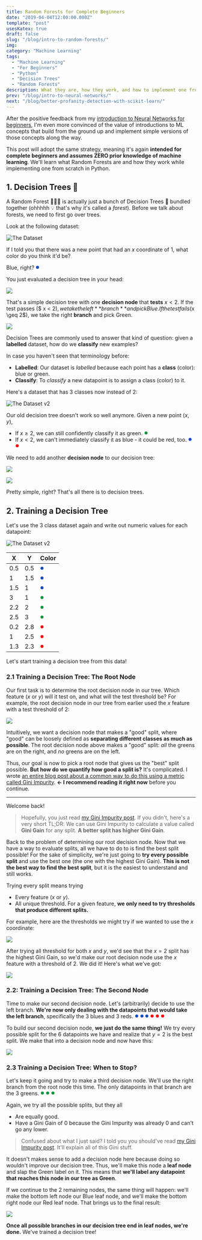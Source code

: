 ```yaml
---
title: Random Forests for Complete Beginners
date: "2019-04-04T12:00:00.000Z"
template: "post"
usesKatex: true
draft: false
slug: "/blog/intro-to-random-forests/"
img: 
category: "Machine Learning"
tags:
  - "Machine Learning"
  - "For Beginners"
  - "Python"
  - "Decision Trees"
  - "Random Forests"
description: What they are, how they work, and how to implement one from scratch in Python.
prev: "/blog/intro-to-neural-networks/"
next: "/blog/better-profanity-detection-with-scikit-learn/"
---
```


After the positive feedback from my [introduction to Neural Networks for beginners](/blog/intro-to-neural-networks/), I'm even more convinced of the value of introductions to ML concepts that build from the ground up and implement simple versions of those concepts along the way.

This post will adopt the same strategy, meaning it's again **intended for complete beginners and assumes ZERO prior knowledge of machine learning**. We'll learn what Random Forests are and how they work while implementing one from scratch in Python.

## 1. Decision Trees 🌲

A Random Forest 🌲🌲🌲 is actually just a bunch of Decision Trees 🌲 bundled together (ohhhhh 💡 that's why it's called a _forest_). Before we talk about forests, we need to first go over trees. 

Look at the following dataset:

![The Dataset](/media/random-forest-post/dataset.svg)

<style>
.inline-point {
  margin: 2px 1px;
  width: 8px;
  height: 8px;
  border-radius: 4px;
  display: inline-block;
}
.inline-point.blue {
  background-color: #164BC5;
}
.inline-point.green {
  background-color: #0F9640;
}
.inline-point.red {
  background-color: red;
}
</style>

If I told you that there was a new point that had an $x$ coordinate of $1$, what color do you think it'd be?

Blue, right? <span class="inline-point blue" />

You just evaluated a decision tree in your head:

![](/media/random-forest-post/decision-tree.svg)

That's a simple decision tree with one **decision node** that **tests** $x < 2$. If the test passes ($ x < 2$), we take the left **branch** and pick Blue. If the test fails ($x \geq 2$), we take the right **branch** and pick Green.

![](/media/random-forest-post/dataset-split.svg)

Decision Trees are commonly used to answer that kind of question: given a **labelled** dataset, how do we **classify** new examples?

In case you haven't seen that terminology before:

- **Labelled**: Our dataset is _labelled_ because each point has a **class** (color): blue or green.
- **Classify**: To _classify_ a new datapoint is to assign a class (color) to it.

Here's a dataset that has 3 classes now instead of 2:

![The Dataset v2](/media/random-forest-post/dataset2.svg)

Our old decision tree doesn't work so well anymore. Given a new point $(x, y)$,

- If $x \geq 2$, we can still confidently classify it as green. <span class="inline-point green"></span>
- If $x < 2$, we can't immediately classify it as blue - it could be red, too. <span class="inline-point blue"></span> <span class="inline-point red"></span>

We need to add another **decision node** to our decision tree:

![](/media/random-forest-post/decision-tree2.svg)

![](/media/random-forest-post/dataset2-split.svg)

Pretty simple, right? That's all there is to decision trees.

## 2. Training a Decision Tree

Let's use the 3 class dataset again and write out numeric values for each datapoint:

![The Dataset v2](/media/random-forest-post/dataset2.svg)

| X | Y | Color |
| - | - | ----- |
| 0.5 | 0.5 | <span class="inline-point blue"/> |
| 1 | 1.5 | <span class="inline-point blue"/> |
| 1.5 | 1 | <span class="inline-point blue"/> |
| 3 | 1 | <span class="inline-point green"/> |
| 2.2 | 2 | <span class="inline-point green"/> |
| 2.5 | 3 | <span class="inline-point green"/> |
| 0.2 | 2.8 | <span class="inline-point red"/> |
| 1 | 2.5 | <span class="inline-point red"/> |
| 1.3 | 2.3 | <span class="inline-point red"/> |

Let's start training a decision tree from this data!

### 2.1 Training a Decision Tree: The Root Node

Our first task is to determine the root decision node in our tree. Which feature ($x$ or $y$) will it test on, and what will the test threshold be? For example, the root decision node in our tree from earlier used the $x$ feature with a test threshold of $2$:

![](/media/random-forest-post/decision-tree2-root.svg)

Intuitively, we want a decision node that makes a "good" split, where "good" can be loosely defined as **separating different classes as much as possible**. The root decision node above makes a "good" split: _all_ the greens are on the right, and _no_ greens are on the left.

Thus, our goal is now to pick a root node that gives us the "best" split possible. **But how do we quantify how good a split is?** It's complicated. I wrote [an entire blog post about a common way to do this using a metric called Gini Impurity](/blog/gini-impurity/). **← I recommend reading it right now** before you continue.

---

Welcome back!

> Hopefully, you just read [my Gini Impurity post](/blog/gini-impurity/). If you didn't, here's a very short TL;DR: We can use Gini Impurity to calculate a value called **Gini Gain** for any split. **A better split has higher Gini Gain**.

Back to the problem of determining our root decision node. Now that we have a way to evaluate splits, all we have to do to is find the best split possible! For the sake of simplicity, we're just going to **try every possible split** and use the best one (the one with the highest Gini Gain). **This is not the best way to find the best split**, but it is the easiest to understand and still works.

Trying every split means trying

- Every feature ($x$ or $y$).
- All unique threshold. For a given feature, **we only need to try thresholds that produce different splits.**

For example, here are the thresholds we might try if we wanted to use the $x$ coordinate:

![](/media/random-forest-post/dataset2-thresholds.svg)

After trying all threshold for both $x$ and $y$, we'd see that the $x = 2$ split has the highest Gini Gain, so we'd make our root decision node use the $x$ feature with a threshold of $2$. We did it! Here's what we've got:

![](/media/random-forest-post/decision-tree2-build1.svg)

### 2.2: Training a Decision Tree: The Second Node

Time to make our second decision node. Let's (arbitrarily) decide to use the left branch. **We're now only dealing with the datapoints that would take the left branch**, specifically the 3 blues and 3 reds. <span class="inline-point blue"></span> <span class="inline-point blue"></span> <span class="inline-point blue"></span> <span class="inline-point red"></span> <span class="inline-point red"></span> <span class="inline-point red"></span>

To build our second decision node, **we just do the same thing!** We try every possible split for the 6 datapoints we have and realize that $y = 2$ is the best split. We make that into a decision node and now have this:

![](/media/random-forest-post/decision-tree2-build2.svg)

### 2.3 Training a Decision Tree: When to Stop?

Let's keep it going and try to make a third decision node. We'll use the right branch from the root node this time. The only datapoints in that branch are the 3 greens. <span class="inline-point green"></span> <span class="inline-point green"></span> <span class="inline-point green"></span>

Again, we try all the possible splits, but they all

- Are equally good.
- Have a Gini Gain of 0 because the Gini Impurity was already 0 and can't go any lower.

> Confused about what I just said? I told you you should've read [my Gini Impurity post](/blog/gini-impurity/). It'll explain all of this Gini stuff.

It doesn't makes sense to add a decision node here because doing so wouldn't improve our decision tree. Thus, we'll make this node a **leaf node** and slap the Green label on it. This means that **we'll label any datapoint that reaches this node in our tree as Green**.

If we continue to the 2 remaining nodes, the same thing will happen: we'll make the bottom left node our Blue leaf node, and we'll make the bottom right node our Red leaf node. That brings us to the final result:

![](/media/random-forest-post/decision-tree2.svg)

**Once all possible branches in our decision tree end in leaf nodes, we're done.** We've trained a decision tree!
